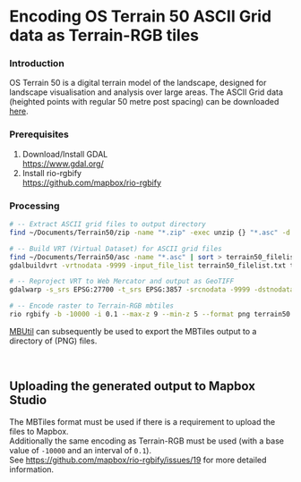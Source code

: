 # Encoding OS Terrain 50 ASCII Grid data as Terrain-RGB tiles

### Introduction
OS Terrain 50 is a digital terrain model of the landscape, designed for landscape visualisation and analysis over large
areas. The ASCII Grid data (heighted points with regular 50 metre post spacing) can be downloaded [here](https://www.ordnancesurvey.co.uk/business-and-government/products/terrain-50.html).

### Prerequisites
1) Download/Install GDAL<br>https://www.gdal.org/
2) Install rio-rgbify<br>https://github.com/mapbox/rio-rgbify

### Processing
```sh
# -- Extract ASCII grid files to output directory
find ~/Documents/Terrain50/zip -name "*.zip" -exec unzip {} "*.asc" -d ~/Documents/Terrain50/asc \;

# -- Build VRT (Virtual Dataset) for ASCII grid files
find ~/Documents/Terrain50/asc -name "*.asc" | sort > terrain50_filelist.txt
gdalbuildvrt -vrtnodata -9999 -input_file_list terrain50_filelist.txt terrain50.vrt

# -- Reproject VRT to Web Mercator and output as GeoTIFF
gdalwarp -s_srs EPSG:27700 -t_srs EPSG:3857 -srcnodata -9999 -dstnodata 0 -co COMPRESS=DEFLATE terrain50.vrt terrain50.tif

# -- Encode raster to Terrain-RGB mbtiles
rio rgbify -b -10000 -i 0.1 --max-z 9 --min-z 5 --format png terrain50.tif terrain50.mbtiles
```

[MBUtil](https://github.com/mapbox/mbutil) can subsequently be used to export the MBTiles output to a directory of (PNG) files.

<br>

## Uploading the generated output to Mapbox Studio

The MBTiles format must be used if there is a requirement to upload the files to Mapbox.<br>
Additionally the same encoding as Terrain-RGB must be used (with a base value of `-10000` and an interval of `0.1`).<br>
See https://github.com/mapbox/rio-rgbify/issues/19 for more detailed information.
